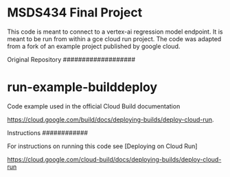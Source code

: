 MSDS434 Final Project
=====================

This code is meant to connect to a vertex-ai regression model endpoint. It is meant to be run from within a gce cloud run project. The code was adapted from a fork of an example project published by google cloud.

Original Repository
###################

# run-example-builddeploy
Code example used in the official Cloud Build documentation

https://cloud.google.com/build/docs/deploying-builds/deploy-cloud-run.

Instructions
############

For instructions on running this code see [Deploying on Cloud Run]

https://cloud.google.com/cloud-build/docs/deploying-builds/deploy-cloud-run

